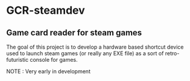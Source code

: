 # GCR-steamdev
Game card reader for steam games
--------------------------------
The goal of this project is to develop a hardware based shortcut device used to launch steam games
(or really any EXE file) as a sort of retro-futuristic console for games.  

NOTE : Very early in development
